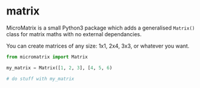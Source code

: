 # matrix
MicroMatrix is a small Python3 package which adds a generalised `Matrix()` class for matrix maths with no external dependancies.

You can create matrices of any size: 1x1, 2x4, 3x3, or whatever you want.
```python
from micromatrix import Matrix

my_matrix = Matrix([1, 2, 3], [4, 5, 6)

# do stuff with my_matrix
```
